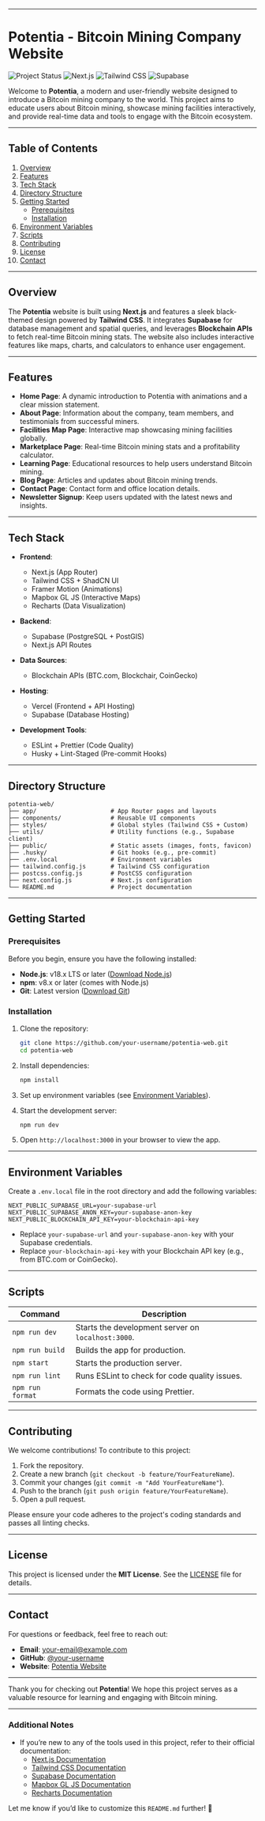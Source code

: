

---

# **Potentia - Bitcoin Mining Company Website**

![Project Status](https://img.shields.io/badge/status-active-brightgreen) ![Next.js](https://img.shields.io/badge/Next.js-13-blueviolet) ![Tailwind CSS](https://img.shields.io/badge/Tailwind%20CSS-3.x-blue) ![Supabase](https://img.shields.io/badge/Supabase-PostgreSQL-orange)

Welcome to **Potentia**, a modern and user-friendly website designed to introduce a Bitcoin mining company to the world. This project aims to educate users about Bitcoin mining, showcase mining facilities interactively, and provide real-time data and tools to engage with the Bitcoin ecosystem.

---

## **Table of Contents**
1. [Overview](#overview)
2. [Features](#features)
3. [Tech Stack](#tech-stack)
4. [Directory Structure](#directory-structure)
5. [Getting Started](#getting-started)
   - [Prerequisites](#prerequisites)
   - [Installation](#installation)
6. [Environment Variables](#environment-variables)
7. [Scripts](#scripts)
8. [Contributing](#contributing)
9. [License](#license)
10. [Contact](#contact)

---

## **Overview**

The **Potentia** website is built using **Next.js** and features a sleek black-themed design powered by **Tailwind CSS**. It integrates **Supabase** for database management and spatial queries, and leverages **Blockchain APIs** to fetch real-time Bitcoin mining stats. The website also includes interactive features like maps, charts, and calculators to enhance user engagement.

---

## **Features**

- **Home Page**: A dynamic introduction to Potentia with animations and a clear mission statement.
- **About Page**: Information about the company, team members, and testimonials from successful miners.
- **Facilities Map Page**: Interactive map showcasing mining facilities globally.
- **Marketplace Page**: Real-time Bitcoin mining stats and a profitability calculator.
- **Learning Page**: Educational resources to help users understand Bitcoin mining.
- **Blog Page**: Articles and updates about Bitcoin mining trends.
- **Contact Page**: Contact form and office location details.
- **Newsletter Signup**: Keep users updated with the latest news and insights.

---

## **Tech Stack**

- **Frontend**:
  - Next.js (App Router)
  - Tailwind CSS + ShadCN UI
  - Framer Motion (Animations)
  - Mapbox GL JS (Interactive Maps)
  - Recharts (Data Visualization)

- **Backend**:
  - Supabase (PostgreSQL + PostGIS)
  - Next.js API Routes

- **Data Sources**:
  - Blockchain APIs (BTC.com, Blockchair, CoinGecko)

- **Hosting**:
  - Vercel (Frontend + API Hosting)
  - Supabase (Database Hosting)

- **Development Tools**:
  - ESLint + Prettier (Code Quality)
  - Husky + Lint-Staged (Pre-commit Hooks)

---

## **Directory Structure**

```
potentia-web/
├── app/                     # App Router pages and layouts
├── components/              # Reusable UI components
├── styles/                  # Global styles (Tailwind CSS + Custom)
├── utils/                   # Utility functions (e.g., Supabase client)
├── public/                  # Static assets (images, fonts, favicon)
├── .husky/                  # Git hooks (e.g., pre-commit)
├── .env.local               # Environment variables
├── tailwind.config.js       # Tailwind CSS configuration
├── postcss.config.js        # PostCSS configuration
├── next.config.js           # Next.js configuration
└── README.md                # Project documentation
```

---

## **Getting Started**

### **Prerequisites**

Before you begin, ensure you have the following installed:
- **Node.js**: v18.x LTS or later ([Download Node.js](https://nodejs.org/))
- **npm**: v8.x or later (comes with Node.js)
- **Git**: Latest version ([Download Git](https://git-scm.com/))

### **Installation**

1. Clone the repository:
   ```bash
   git clone https://github.com/your-username/potentia-web.git
   cd potentia-web
   ```

2. Install dependencies:
   ```bash
   npm install
   ```

3. Set up environment variables (see [Environment Variables](#environment-variables)).

4. Start the development server:
   ```bash
   npm run dev
   ```

5. Open `http://localhost:3000` in your browser to view the app.

---

## **Environment Variables**

Create a `.env.local` file in the root directory and add the following variables:

```env
NEXT_PUBLIC_SUPABASE_URL=your-supabase-url
NEXT_PUBLIC_SUPABASE_ANON_KEY=your-supabase-anon-key
NEXT_PUBLIC_BLOCKCHAIN_API_KEY=your-blockchain-api-key
```

- Replace `your-supabase-url` and `your-supabase-anon-key` with your Supabase credentials.
- Replace `your-blockchain-api-key` with your Blockchain API key (e.g., from BTC.com or CoinGecko).

---

## **Scripts**

| Command         | Description                                      |
|------------------|--------------------------------------------------|
| `npm run dev`   | Starts the development server on `localhost:3000`. |
| `npm run build` | Builds the app for production.                   |
| `npm start`     | Starts the production server.                    |
| `npm run lint`  | Runs ESLint to check for code quality issues.    |
| `npm run format`| Formats the code using Prettier.                 |

---

## **Contributing**

We welcome contributions! To contribute to this project:

1. Fork the repository.
2. Create a new branch (`git checkout -b feature/YourFeatureName`).
3. Commit your changes (`git commit -m "Add YourFeatureName"`).
4. Push to the branch (`git push origin feature/YourFeatureName`).
5. Open a pull request.

Please ensure your code adheres to the project's coding standards and passes all linting checks.

---

## **License**

This project is licensed under the **MIT License**. See the [LICENSE](LICENSE) file for details.

---

## **Contact**

For questions or feedback, feel free to reach out:

- **Email**: your-email@example.com
- **GitHub**: [@your-username](https://github.com/your-username)
- **Website**: [Potentia Website](https://your-website.com)

---

Thank you for checking out **Potentia**! We hope this project serves as a valuable resource for learning and engaging with Bitcoin mining.

---

### **Additional Notes**
- If you’re new to any of the tools used in this project, refer to their official documentation:
  - [Next.js Documentation](https://nextjs.org/docs)
  - [Tailwind CSS Documentation](https://tailwindcss.com/docs)
  - [Supabase Documentation](https://supabase.com/docs)
  - [Mapbox GL JS Documentation](https://docs.mapbox.com/mapbox-gl-js/api/)
  - [Recharts Documentation](https://recharts.org/en-US)

Let me know if you’d like to customize this `README.md` further! 🚀

